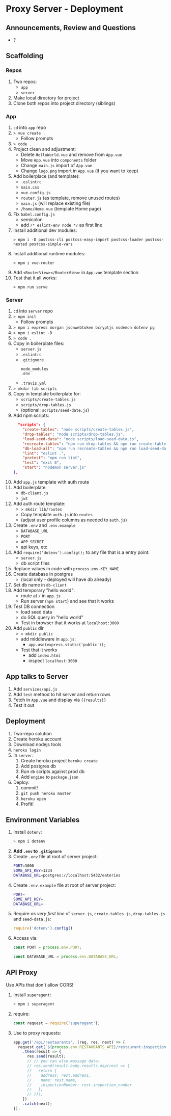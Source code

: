 Proxy Server - Deployment
===

## Announcements, Review and Questions

* ?

## Scaffolding

### Repos

1. Two repos:
    * `app`
    * `server`
1. Make local directory for project
1. Clone both repos into project directory (siblings)

### App

1. `cd` into `app` repo
1. `> vue create .`
    * Follow prompts
1. `> code .`
1. Project clean and adjustment:
    * Delete `HelloWorld.vue` and remove from `App.vue`
    * Move `App.vue` into `components` folder
    * Change `main.js` import of `App.vue`
    * Change `logo.png` import in `App.vue` (if you want to keep)
1. Add boilerplace (and template): 
    * `.eslintrc`
    * `main.css`
    * `vue.config.js`
    * `router.js` (as template, remove unused routes)
    * `main.js` (will replace existing file)
    * `/home/Home.vue` (template Home page)
1. Fix `babel.config.js`
    * semicolon
    * add `/* eslint-env node */` as first line
1. Install additional dev modules:
    ```
    > npm i -D postcss-cli postcss-easy-import postcss-loader postcss-nested postcss-simple-vars
    ```
1. Install additional runtime modules:
    ```
    > npm i vue-router
    ```
1. Add `<RouterView></RouterView>` in `App.vue` template section
1. Test that it all works:
    ```
    > npm run serve
    ```

### Server

1. `cd` into `server` repo
1. `> npm init`
    * Follow prompts
1. `> npm i express morgan jsonwebtoken bcryptjs nodemon dotenv pg`
1. `> npm i eslint -D`
1. `> code .`
1. Copy in boilerplate files:
    * `server.js`
    * `.eslintrc`
    * `.gitignore`
        ```
        node_modules
        .env
        ```
    * `.travis.yml`
1. `> mkdir lib scripts`
1. Copy in template boilerplate for:
    * `scripts/create-tables.js`
    * `scripts/drop-tables.js`
    * (optional: `scripts/seed-date.js`)
1. Add npm scripts:
    ```json
      "scripts": {
        "create-tables": "node scripts/create-tables.js",
        "drop-tables": "node scripts/drop-tables.js",
        "load-seed-data": "node scripts/load-seed-data.js",
        "recreate-tables": "npm run drop-tables && npm run create-tables",
        "db-load-all": "npm run recreate-tables && npm run load-seed-data",
        "lint": "eslint .",
        "pretest": "npm run lint",
        "test": "exit 0",
        "start": "nodemon server.js"
    },
    ```
1. Add `app.js` template with auth route
1. Add boilerplate:
    * `db-client.js`
    * `jwt`
1. Add auth route template: 
    * `> mkdir lib/routes`
    * Copy template `auth.js` into `routes`
    * (adjust user profile columns as needed to `auth.js`)
1. Create `.env` and `.env.example`
    * `DATABASE_URL`
    * `PORT`
    * `APP_SECRET`
    * api keys, etc
1. Add `require('dotenv').config();` to any file that is a entry point:
    * `server.js`
    * db script files
1. Replace values in code with `process.env.KEY_NAME`
1. Create database in postgres
    * (local only - deployed will have db already)
1. Set db name in `db-client`
1. Add temporary "hello world":
    * route at `/` in `app.js`
    * Run server (`npm start`) and see that it works
1. Test DB connection
    * load seed data
    * do SQL query in "hello world"
    * Test in browser that it works at `localhost:3000`
1. Add `public` dir
    * `> mkdir public`
    * add middleware in `app.js`:
        * `app.use(express.static('public'));`
    * Test that it works
        * add `index.html`
        * inspect `localhost:3000`

## App talks to Server

1. Add `services/api.js`
1. Add `test` method to hit server and return rows
1. Fetch in `App.vue` and display via `{{results}}`
1. Test it out

## Deployment

1. Two-repo solution
1. Create heroku account
1. Download nodejs tools
1. `heroku login`
1. In `server`:
    1. Create heroku project `heroku create`
    1. Add postgres db
    1. Run `db` scripts against prod db
    1. Add `engine` to `package.json`
1. Deploy:
    1. commit!
    1. `git push heroku master`
    1. `heroku open`
    1. Profit!

## Environment Variables

1. Install `dotenv`:
    ```sh
    > npm i dotenv
    ```
1. **Add `.env` to `.gitignore`**
1. Create `.env` file at root of server project:
    ```sh
    PORT=3000
    SOME_API_KEY=1234
    DATABASE_URL=postgres://localhost:5432/eateries
    ```
1. Create `.env.example` file at root of server project:
    ```sh
    PORT=
    SOME_API_KEY=
    DATABASE_URL=
    ```
1. Require _as very first line_ of `server.js`, `create-tables.js`, `drop-tables.js` and `seed-data.js`:
    ```js
    require('dotenv').config()
    ```
1. Access via:
    ```js
    const PORT = process.env.PORT;
    ```
    ```js
    const DATABASE_URL = process.env.DATABASE_URL;
    ```

## API Proxy

Use APIs that don't allow CORS!

1. Install `superagent`:
    ```sh
    > npm i superagent
    ```
1. require:
    ```js
    const request = require('superagent');
    ```
1. Use to proxy requests:
    ```js
    app.get('/api/restaurants', (req, res, next) => {
      request.get(`${process.env.RESTAURANTS_API}/restaurant-inspections/`)
        .then(result => {
          res.send(result);
          // // you can also massage data:
          // res.send(result.body.results.map(rest => {
          //   return {
          //    address: rest.address,
          //    name: rest.name,
          //    inspectionNumber: rest.inspection_number
          //   };
          // }));
        })
        .catch(next);
    });

